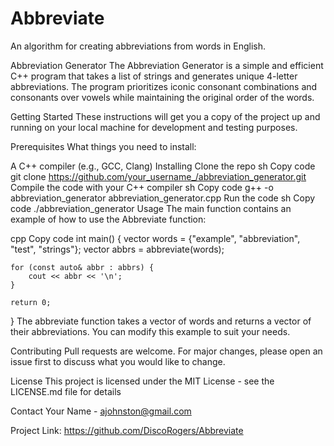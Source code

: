 # Abbreviate
An algorithm for creating abbreviations from words in English.

Abbreviation Generator
The Abbreviation Generator is a simple and efficient C++ program that takes a list of strings and generates unique 4-letter abbreviations. The program prioritizes iconic consonant combinations and consonants over vowels while maintaining the original order of the words.

Getting Started
These instructions will get you a copy of the project up and running on your local machine for development and testing purposes.

Prerequisites
What things you need to install:

A C++ compiler (e.g., GCC, Clang)
Installing
Clone the repo
sh
Copy code
git clone https://github.com/your_username_/abbreviation_generator.git
Compile the code with your C++ compiler
sh
Copy code
g++ -o abbreviation_generator abbreviation_generator.cpp
Run the code
sh
Copy code
./abbreviation_generator
Usage
The main function contains an example of how to use the Abbreviate function:

cpp
Copy code
int main() {
    vector<string> words = {"example", "abbreviation", "test", "strings"};
    vector<string> abbrs = abbreviate(words);

    for (const auto& abbr : abbrs) {
        cout << abbr << '\n';
    }

    return 0;
}
The abbreviate function takes a vector of words and returns a vector of their abbreviations. You can modify this example to suit your needs.

Contributing
Pull requests are welcome. For major changes, please open an issue first to discuss what you would like to change.

License
This project is licensed under the MIT License - see the LICENSE.md file for details

Contact
Your Name - ajohnston@gmail.com

Project Link: https://github.com/DiscoRogers/Abbreviate
